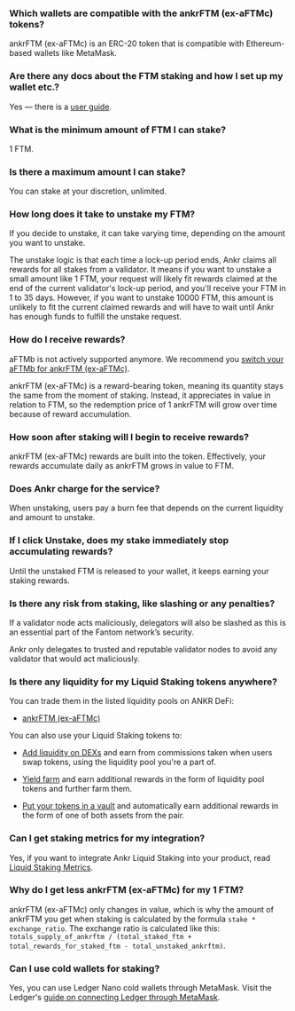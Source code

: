 ### Which wallets are compatible with the ankrFTM (ex-aFTMс) tokens?

ankrFTM (ex-aFTMс) is an ERC-20 token that is compatible with Ethereum-based wallets like MetaMask.

### Are there any docs about the FTM staking and how I set up my wallet etc.?

Yes — there is a [user guide](https://www.ankr.com/docs/staking/liquid-staking/ftm/stake/).

### What is the minimum amount of FTM I can stake?

1 FTM.

### Is there a maximum amount I can stake?

You can stake at your discretion, unlimited.

### How long does it take to unstake my FTM?

If you decide to unstake, it can take varying time, depending on the amount you want to unstake.   

The unstake logic is that each time a lock-up period ends, Ankr claims all rewards for all stakes from a validator. It means if you want to unstake a small amount like 1 FTM, your request will likely fit rewards claimed at the end of the current validator's lock-up period, and you'll receive your FTM in 1 to 35 days. However, if you want to unstake 10000 FTM, this amount is unlikely to fit the current claimed rewards and will have to wait until Ankr has enough funds to fulfill the unstake request.

### How do I receive rewards?

aFTMb is not actively supported anymore. We recommend you [switch your aFTMb for ankrFTM (ex-aFTMc)](https://www.ankr.com/staking/switch/?from=aFTMb).   

  

ankrFTM (ex-aFTMc) is a reward-bearing token, meaning its quantity stays the same from the moment of staking. Instead, it appreciates in value in relation to FTM, so the redemption price of 1 ankrFTM will grow over time because of reward accumulation.

### How soon after staking will I begin to receive rewards?

ankrFTM (ex-aFTMc) rewards are built into the token. Effectively, your rewards accumulate daily as ankrFTM grows in value to FTM.

### Does Ankr charge for the service?

When unstaking, users pay a burn fee that depends on the current liquidity and amount to unstake.

### If I click Unstake, does my stake immediately stop accumulating rewards?

Until the unstaked FTM is released to your wallet, it keeps earning your staking rewards.

### Is there any risk from staking, like slashing or any penalties?

If a validator node acts maliciously, delegators will also be slashed as this is an essential part of the Fantom network’s security.  

  

Ankr only delegates to trusted and reputable validator nodes to avoid any validator that would act maliciously.

### Is there any liquidity for my Liquid Staking tokens anywhere?

You can trade them in the listed liquidity pools on ANKR DeFi:

* [ankrFTM (ex-aFTMс)](https://www.ankr.com/staking/defi/?assets=ankrFTM)

You can also use your Liquid Staking tokens to:

* [Add liquidity on DEXs](https://www.ankr.com/docs/staking/defi/liquidity-pools/) and earn from commissions taken when users swap tokens, using the liquidity pool you're a part of.

* [Yield farm](https://www.ankr.com/docs/staking/defi/yield-farming/) and earn additional rewards in the form of liquidity pool tokens and further farm them.

* [Put your tokens in a vault](https://www.ankr.com/docs/staking/defi/vaults/) and automatically earn additional rewards in the form of one of both assets from the pair.

### Can I get staking metrics for my integration?

Yes, if you want to integrate Ankr Liquid Staking into your product, read [Liquid Staking Metrics](https://www.ankr.com/docs/staking/for-integrators/restful-api/staking-metrics/).

### Why do I get less ankrFTM (ex-aFTMc) for my 1 FTM?

ankrFTM (ex-aFTMc) only changes in value, which is why the amount of ankrFTM you get when staking is calculated by the formula `stake * exchange_ratio`. The exchange ratio is calculated like this: `totals_supply_of_ankrftm / (total_staked_ftm + total_rewards_for_staked_ftm - total_unstaked_ankrftm)`.

### Can I use cold wallets for staking?

Yes, you can use Ledger Nano cold wallets through MetaMask. Visit the Ledger's [guide on connecting Ledger through MetaMask](https://www.ledger.com/academy/security/the-safest-way-to-use-metamask).
